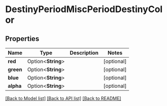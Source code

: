 # DestinyPeriodMiscPeriodDestinyColor

## Properties

Name | Type | Description | Notes
------------ | ------------- | ------------- | -------------
**red** | Option<**String**> |  | [optional]
**green** | Option<**String**> |  | [optional]
**blue** | Option<**String**> |  | [optional]
**alpha** | Option<**String**> |  | [optional]

[[Back to Model list]](../README.md#documentation-for-models) [[Back to API list]](../README.md#documentation-for-api-endpoints) [[Back to README]](../README.md)


